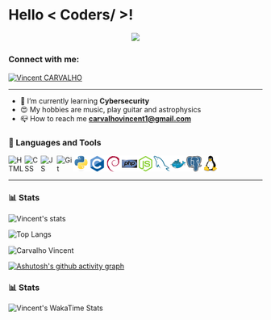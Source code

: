 <h1> Hello < Coders/ >!</h1>
<p align='center'>
<img src="https://readme-typing-svg.demolab.com?font=Fira+Code&pause=1000&color=1D6686F4&width=435&lines=Cybersecurity+learner">
</p>
<p align='center'>

<h3 align="left">Connect with me:</h3>
<a href="https://www.linkedin.com/in/vincent-carvalho/" target="blank"><img align="center"
      src="https://raw.githubusercontent.com/rahuldkjain/github-profile-readme-generator/master/src/images/icons/Social/linked-in-alt.svg"
      alt="Vincent CARVALHO" height="30" width="40" /></a>
<br>
<hr>


- 🌱 I’m currently learning **Cybersecurity**
- 😍 My hobbies are music, play guitar and astrophysics
- 📪 How to reach me **carvalhovincent1@gmail.com**


### 📐 Languages and Tools

<img align="left" height="32px" width="32px" alt="HTML logo" src="https://bit.ly/3gP4Qgx">
<img align="left" height="32px" width="32px" alt="CSS logo" src="https://bit.ly/37iML7j">
<img align="left" height="32px" width="32px" alt="JS logo" src="https://bit.ly/3r1kzxY">
<img align="left" height="32px" width="32px" alt="Git logo" src="https://bit.ly/34ayuYn">
<img align="left" height="32px" width="32px" alt="python logo" src="https://raw.githubusercontent.com/izumin5210/emojipack-for-devicon/master/png/python.png">
<img align="left" height="32px" width="32px" alt="C logo" src="https://raw.githubusercontent.com/izumin5210/emojipack-for-devicon/master/png/c.png">
<img align="left" height="32px" width="32px" alt="debian logo" src="https://raw.githubusercontent.com/izumin5210/emojipack-for-devicon/master/png/debian.png">
<img align="left" height="32px" width="32px" alt="php logo" src="https://raw.githubusercontent.com/izumin5210/emojipack-for-devicon/master/png/php.png">
<img align="left" height="32px" width="32px" alt="nodejs logo" src="https://raw.githubusercontent.com/izumin5210/emojipack-for-devicon/master/png/nodejs.png">
<img align="left" height="32px" width="32px" alt="mysql logo" src="https://raw.githubusercontent.com/izumin5210/emojipack-for-devicon/master/png/mysql.png">
<img align="left" height="32px" width="32px" alt="docker logo" src="https://raw.githubusercontent.com/izumin5210/emojipack-for-devicon/master/png/docker.png">
<img align="left" height="32px" width="32px" alt="postgresql logo" src="https://raw.githubusercontent.com/izumin5210/emojipack-for-devicon/master/png/postgresql.png">
<img align="left" height="32px" width="32px" alt="linux logo" src="https://raw.githubusercontent.com/izumin5210/emojipack-for-devicon/master/png/linux.png">
<br>
<br>
<hr>

### 📊 Stats

![Vincent's stats](https://github-readme-stats.vercel.app/api?username=CarvalhoVincent&theme=tokyonight&show_icons=true)


![Top Langs](https://github-readme-stats.vercel.app/api/top-langs/?username=CarvalhoVincent&layout=compact&theme=tokyonight)


<p><img align="center" src="https://github-readme-streak-stats.herokuapp.com/?user=CarvalhoVincent&theme=tokyonight&background=0d1117&date_format=M%20j%5B%2C%20Y%5D" alt="Carvalho Vincent" /></p>


[![Ashutosh's github activity graph](https://github-readme-activity-graph.cyclic.app/graph?username=CarvalhoVincent&theme=react-dark)](https://github.com/ashutosh00710/github-readme-activity-graph)

### 📊 Stats
![Vincent's WakaTime Stats](https://github-readme-stats.vercel.app/api/wakatime?username=CarvalhoVincent&hide_border=true&v=2)


